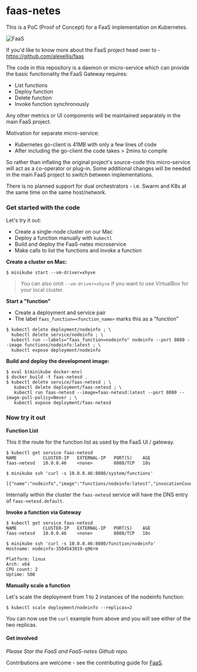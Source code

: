 faas-netes
===========

This is a PoC (Proof of Concept) for a FaaS implementation on Kubernetes.

![FaaS](https://pbs.twimg.com/media/DFhYYP-XUAIWBET.jpg:large)

If you'd like to know more about the FaaS project head over to - https://github.com/alexellis/faas

The code in this repository is a daemon or micro-service which can provide the basic functionality the FaaS Gateway requires:

* List functions
* Deploy function
* Delete function
* Invoke function synchronously

Any other metrics or UI components will be maintained separately in the main FaaS project.

Motivation for separate micro-service:

* Kubernetes go-client is 41MB with only a few lines of code
* After including the go-client the code takes > 2mins to compile

So rather than inflating the original project's source-code this micro-service will act as a co-operator or plug-in. Some additional changes will be needed in the main FaaS project to switch between implementations.

There is no planned support for dual orchestrators - i.e. Swarm and K8s at the same time on the same host/network.

### Get started with the code

Let's try it out:

* Create a single-node cluster on our Mac
* Deploy a function manually with `kubectl`
* Build and deploy the FaaS-netes microservice
* Make calls to list the functions and invoke a function


**Create a cluster on Mac:**

```
$ minikube start --vm-driver=xhyve
```

> You can also omit `--vm-driver=xhyve` if you want to use VirtualBox for your local cluster.

**Start a "function"**

* Create a deployment and service pair
* The label `faas_function=<function_name>` marks this as a "function"

```
$ kubectl delete deployment/nodeinfo ; \
  kubectl delete service/nodeinfo ; \
  kubectl run --labels="faas_function=nodeinfo" nodeinfo --port 8080 --image functions/nodeinfo:latest ; \
  kubectl expose deployment/nodeinfo
```

**Build and deploy the development image:**

```
$ eval $(minikube docker-env)
$ docker build -t faas-netesd .
$ kubectl delete service/faas-netesd ; \
   kubectl delete deployment/faas-netesd ; \
   kubectl run faas-netesd --image=faas-netesd:latest --port 8080 --image-pull-policy=Never ; \
   kubectl expose deployment/faas-netesd
```

### Now try it out

**Function List**

This it the route for the function list as used by the FaaS UI / gateway.

```
$ kubectl get service faas-netesd
NAME          CLUSTER-IP   EXTERNAL-IP   PORT(S)    AGE
faas-netesd   10.0.0.46    <none>        8080/TCP   10s

$ minikube ssh 'curl -s 10.0.0.46:8080/system/functions'

[{"name":"nodeinfo","image":"functions/nodeinfo:latest","invocationCount":0,"replicas":1}]
```

Internally within the cluster the `faas-netesd` service will have the DNS entry of `faas-netesd.default`.

**Invoke a function via Gateway**

```
$ kubectl get service faas-netesd
NAME          CLUSTER-IP   EXTERNAL-IP   PORT(S)    AGE
faas-netesd   10.0.0.46    <none>        8080/TCP   10s

$ minikube ssh 'curl -s 10.0.0.46:8080/function/nodeinfo'
Hostname: nodeinfo-3504543019-q96rm

Platform: linux
Arch: x64
CPU count: 2
Uptime: 500
```

**Manually scale a function**

Let's scale the deployment from 1 to 2 instances of the nodeinfo function:

```
$ kubectl scale deployment/nodeinfo --replicas=2
```

You can now use the `curl` example from above and you will see either of the two replicas.

#### Get involved

*Please Star the FaaS and FaaS-netes Github repo.*

Contributions are welcome - see the contributing guide for [FaaS](https://github.com/alexellis/faas/blob/master/CONTRIBUTING.md).

